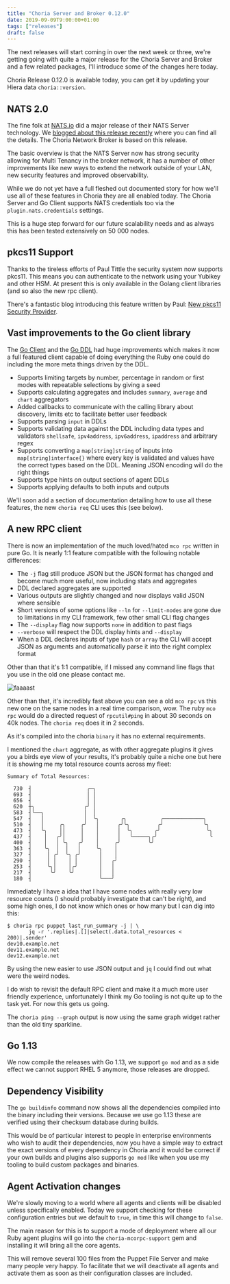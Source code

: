 ```yaml
---
title: "Choria Server and Broker 0.12.0"
date: 2019-09-09T9:00:00+01:00
tags: ["releases"]
draft: false
---
```


The next releases will start coming in over the next week or three, we're getting going with quite a major release for the Choria Server and Broker and a few related packages, I'll introduce some of the changes here today.

Choria Release 0.12.0 is available today, you can get it by updating your Hiera data `choria::version`.

<!--more-->

## NATS 2.0

The fine folk at [NATS.io](https://nats.io) did a major release of their NATS Server technology.  We [blogged about this release recently](https://choria.io/blog/post/2019/08/01/nats_20_networking/) where you can find all the details. The Choria Network Broker is based on this release.

The basic overview is that the NATS Server now has strong security allowing for Multi Tenancy in the broker network, it has a number of other improvements like new ways to extend the network outside of your LAN, new security features and improved observability.

While we do not yet have a full fleshed out documented story for how we'll use all of these features in Choria they are all enabled today.  The Choria Server and Go Client supports NATS credentials too via the `plugin.nats.credentials` settings.

This is a huge step forward for our future scalability needs and as always this has been tested extensively on 50 000 nodes.

## pkcs11 Support

Thanks to the tireless efforts of Paul Tittle the security system now supports pkcs11.  This means you can authenticate to the network using your Yubikey and other HSM. At present this is only available in the Golang client libraries (and so also the new rpc client).

There's a fantastic blog introducing this feature written by Paul: [New pkcs11 Security Provider](../pkcs11).

## Vast improvements to the Go client library

The [Go Client](https://godoc.org/github.com/choria-io/mcorpc-agent-provider/mcorpc/client) and the [Go DDL](https://godoc.org/github.com/choria-io/mcorpc-agent-provider/mcorpc/ddl/agent) had huge improvements which makes it now a full featured client capable of doing everything the Ruby one could do including the more meta things driven by the DDL.

 * Supports limiting targets by number, percentage in random or first modes with repeatable selections by giving a seed
 * Supports calculating aggregates and includes `summary`, `average` and `chart` aggregators
 * Added callbacks to communicate with the calling library about discovery, limits etc to facilitate better user feedback
 * Supports parsing `input` in DDLs
 * Supports validating data against the DDL including data types and validators `shellsafe`, `ipv4address`, `ipv6address`, `ipaddress` and arbitrary regex
 * Supports converting a `map[string]string` of inputs into `map[string]interface{}` where every key is validated and values have the correct types based on the DDL.  Meaning JSON encoding will do the right things
 * Supports type hints on output sections of agent DDLs
 * Supports applying defaults to both inputs and outputs

We'll soon add a section of documentation detailing how to use all these features, the new `choria req` CLI uses this (see below).

## A new RPC client

There is now an implementation of the much loved/hated `mco rpc` written in pure Go. It is nearly 1:1 feature compatible with the following notable differences:

 * The `-j` flag still produce JSON but the JSON format has changed and become much more useful, now including stats and aggregates
 * DDL declared aggregates are supported
 * Various outputs are slightly changed and now displays valid JSON where sensible
 * Short versions of some options like `--ln` for `--limit-nodes` are gone due to limitations in my CLI framework, few other small CLI flag changes
 * The `--display` flag now supports `none` in addition to past flags
 * `--verbose` will respect the DDL display hints and `--display`
 * When a DDL declares inputs of type `hash` or `array` the CLI will accept JSON as arguments and automatically parse it into the right complex format

Other than that it's 1:1 compatible, if I missed any command line flags that you use in the old one please contact me.

![faaaast](rpcclient.gif)

Other than that, it's incredibly fast above you can see a old `mco rpc` vs this new one on the same nodes in a real time comparison, wow.  The ruby `mco rpc` would do a directed request of `rpcutil#ping` in about 30 seconds on 40k nodes.  The `choria req` does it in 2 seconds.

As it's compiled into the choria `binary` it has no external requirements.

I mentioned the `chart` aggregate, as with other aggregate plugins it gives you a birds eye view of your results, it's probably quite a niche one but here it is showing me my total resource counts across my fleet:

```nohighlight
Summary of Total Resources:

  730  ┤                  ╭─╮
  693  ┤                  │ │
  656  ┤                  │ │
  620  ┼╮                ╭╯ │
  583  ┤╰──╮             │  │
  547  ┤   │             │  ╰╮       ╭╮           ╭─────────────╮
  510  ┤   │     ╭╮     ╭╯   │      ╭╯╰╮         ╭╯             ╰╮
  473  ┤   ╰╮    ││     │    │      │  ╰╮       ╭╯               ╰╮
  437  ┤    │   ╭╯│     │    │      │   ╰─────╮╭╯                 ╰
  400  ┤    │   │ ╰╮   ╭╯    │     ╭╯         ╰╯
  363  ┤    ╰╮  │  │   │     ╰╮    │
  327  ┤     │ ╭╯  ╰╮ ╭╯      │    │
  290  ┤     │ │    │ │       │   ╭╯
  253  ┤     ╰╮│    │╭╯       │   │
  217  ┤      ╰╯    ╰╯        │   │
  180  ┤                      ╰───╯
```

Immediately I have a idea that I have some nodes with really very low resource counts (I should probably investigate that can't be right), and some high ones, I do not know which ones or how many but I can dig into this:

```nohighlight
$ choria rpc puppet last_run_summary -j | \
       jq -r '.replies|.[]|select(.data.total_resources < 200)|.sender'
dev10.example.net
dev11.example.net
dev12.example.net
```

By using the new easier to use JSON output and `jq` I could find out what were the weird nodes.

I do wish to revisit the default RPC client and make it a much more user friendly experience, unfortunately I think my Go tooling is not quite up to the task yet.  For now this gets us going.

The `choria ping --graph` output is now using the same graph widget rather than the old tiny sparkline.

## Go 1.13

We now compile the releases with Go 1.13, we support `go mod` and as a side effect we cannot support RHEL 5 anymore, those releases are dropped.

## Dependency Visibility

The `go buildinfo` command now shows all the dependencies compiled into the binary including their versions.  Because we use go 1.13 these are verified using their checksum database during builds.

This would be of particular interest to people in enterprise environments who wish to audit their dependencies, now you have a simple way to extract the exact versions of every dependency in Choria and it would be correct if your own builds and plugins also supports `go mod` like when you use my tooling to build custom packages and binaries.

## Agent Activation changes

We're slowly moving to a world where all agents and clients will be disabled unless specifically enabled. Today we support checking for these configuration entries but we default to `true`, in time this will change to `false`.

The main reason for this is to support a mode of deployment where all our Ruby agent plugins will go into the `choria-mcorpc-support` gem and installing it will bring all the core agents.

This will remove several 100 files from the Puppet File Server and make many people very happy.  To facilitate that we will deactivate all agents and activate them as soon as their configuration classes are included.
